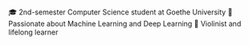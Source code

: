 🎓 2nd-semester Computer Science student at Goethe University
🤖 Passionate about Machine Learning and Deep Learning
🎻 Violinist and lifelong learner

<!---
tom-mai-wichtig/tom-mai-wichtig is a ✨ special ✨ repository because its `README.md` (this file) appears on your GitHub profile.
You can click the Preview link to take a look at your changes.
--->
